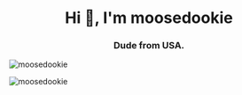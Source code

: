 <h1 align="center">Hi 👋, I'm moosedookie</h1>
<h3 align="center">Dude from USA.</h3>

<p align="left"> <img src="https://komarev.com/ghpvc/?username=moosedookie&style=flat-square" alt="moosedookie" /> </p>

<p><img align="center" src="https://github-readme-stats.vercel.app/api?username=moosedookie&show_icons=true&hide_border=true&theme=radical" alt="moosedookie" /></p>
